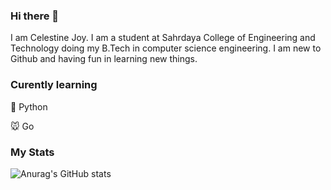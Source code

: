 ### Hi there 👋



I am Celestine Joy. I am a student at Sahrdaya College of Engineering and Technology doing my B.Tech in computer science engineering. I am new to Github and having fun in learning new things.


 ### Curently learning
<p> 🐍 Python
<p> 🐭 Go
 
 ### My Stats
 
 ![Anurag's GitHub stats](https://github-readme-stats.vercel.app/api?username=Celestine-Joy&count_private=true)



